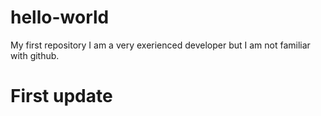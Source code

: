 # hello-world
My first repository
I am a very exerienced developer but I am not familiar with github.
# First update
